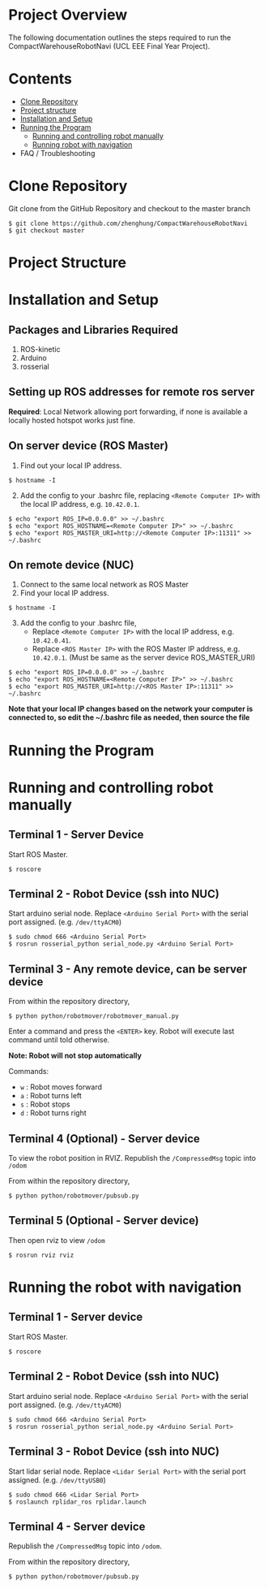 # Project Overview

The following documentation outlines the steps required to run the CompactWarehouseRobotNavi (UCL EEE Final Year Project).

# Contents

- [Clone Repository](https://github.com/zhenghung/CompactWarehouseRobotNavi#clone-repository)
- [Project structure](https://github.com/zhenghung/CompactWarehouseRobotNavi#project-structure)
- [Installation and Setup](https://github.com/zhenghung/CompactWarehouseRobotNavi#installation-and-setup)
- [Running the Program](https://github.com/zhenghung/CompactWarehouseRobotNavi#running-the-program)
    - [Running and controlling robot manually](https://github.com/zhenghung/CompactWarehouseRobotNavi#running-and-controlling-robot-manually)
    - [Running robot with navigation](https://github.com/zhenghung/CompactWarehouseRobotNavi#running-the-robot-with-navigation)
- FAQ / Troubleshooting


# Clone Repository

Git clone from the GitHub Repository and checkout to the master branch
```
$ git clone https://github.com/zhenghung/CompactWarehouseRobotNavi
$ git checkout master
```

# Project Structure



# Installation and Setup 
## Packages and Libraries Required

1. ROS-kinetic
2. Arduino
3. rosserial


## Setting up ROS addresses for remote ros server
**Required**: Local Network allowing port forwarding, if none is available a locally hosted hotspot works just fine.

## On server device (ROS Master)
1. Find out your local IP address.
```
$ hostname -I
```

2. Add the config to your .bashrc file, replacing `<Remote Computer IP>` with the local IP address, e.g. `10.42.0.1`. 
```
$ echo "export ROS_IP=0.0.0.0" >> ~/.bashrc
$ echo "export ROS_HOSTNAME=<Remote Computer IP>" >> ~/.bashrc
$ echo "export ROS_MASTER_URI=http://<Remote Computer IP>:11311" >> ~/.bashrc
```

## On remote device (NUC)
1. Connect to the same local network as ROS Master
2. Find your local IP address.
```
$ hostname -I
```

3. Add the config to your .bashrc file, 
   * Replace `<Remote Computer IP>` with the local IP address, e.g. `10.42.0.41`.
   * Replace `<ROS Master IP>` with the ROS Master IP address, e.g. `10.42.0.1`. (Must be same as the server device ROS_MASTER_URI)
```
$ echo "export ROS_IP=0.0.0.0" >> ~/.bashrc
$ echo "export ROS_HOSTNAME=<Remote Computer IP>" >> ~/.bashrc
$ echo "export ROS_MASTER_URI=http://<ROS Master IP>:11311" >> ~/.bashrc
```

**Note that your local IP changes based on the network your computer is connected to, so edit the ~/.bashrc file as needed, then source the file**

# Running the Program
# Running and controlling robot manually
## Terminal 1 - Server Device
Start ROS Master.
```
$ roscore
```

## Terminal 2 - Robot Device (ssh into NUC)
Start arduino serial node.
Replace `<Arduino Serial Port>` with the serial port assigned. (e.g. `/dev/ttyACM0`) 
```
$ sudo chmod 666 <Arduino Serial Port>
$ rosrun rosserial_python serial_node.py <Arduino Serial Port>
```

## Terminal 3 - Any remote device, can be server device
From within the repository directory,
```
$ python python/robotmover/robotmover_manual.py
```
Enter a command and press the `<ENTER>` key. Robot will execute last command until told otherwise. 

**Note: Robot will not stop automatically** 

Commands:
* `w`  : Robot moves forward
* `a`  : Robot turns left
* `s`  : Robot stops
* `d`  : Robot turns right


## Terminal 4 (Optional) - Server device
To view the robot position in RVIZ. Republish the `/CompressedMsg` topic into `/odom`

From within the repository directory,
```
$ python python/robotmover/pubsub.py
```

## Terminal 5 (Optional - Server device)
Then open rviz to view `/odom`
```
$ rosrun rviz rviz
```


# Running the robot with navigation
## Terminal 1 - Server device
Start ROS Master.
```
$ roscore
```

## Terminal 2 - Robot Device (ssh into NUC)
Start arduino serial node.
Replace `<Arduino Serial Port>` with the serial port assigned. (e.g. `/dev/ttyACM0`) 
```
$ sudo chmod 666 <Arduino Serial Port>
$ rosrun rosserial_python serial_node.py <Arduino Serial Port>
```

## Terminal 3 - Robot Device (ssh into NUC)
Start lidar serial node.
Replace `<Lidar Serial Port>` with the serial port assigned. (e.g. `/dev/ttyUSB0`) 
```
$ sudo chmod 666 <Lidar Serial Port>
$ roslaunch rplidar_ros rplidar.launch
```

## Terminal 4 - Server device
Republish the `/CompressedMsg` topic into `/odom`.

From within the repository directory,
```
$ python python/robotmover/pubsub.py
```
